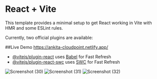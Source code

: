 # React + Vite

This template provides a minimal setup to get React working in Vite with HMR and some ESLint rules.

Currently, two official plugins are available:

  ##Live Demo https://ankita-cloudpoint.netlify.app/
- [@vitejs/plugin-react](https://github.com/vitejs/vite-plugin-react/blob/main/packages/plugin-react/README.md) uses [Babel](https://babeljs.io/) for Fast Refresh
- [@vitejs/plugin-react-swc](https://github.com/vitejs/vite-plugin-react-swc) uses [SWC](https://swc.rs/) for Fast Refresh

![Screenshot (30)](https://github.com/user-attachments/assets/c1d6c518-cea0-4b10-bd7f-840160dcca33)
![Screenshot (31)](https://github.com/user-attachments/assets/0ac506fc-73b1-4d8a-b2d5-4ed9c4cf5cda)
![Screenshot (32)](https://github.com/user-attachments/assets/755392b0-4029-41a2-83d7-e3372587f2c5)

